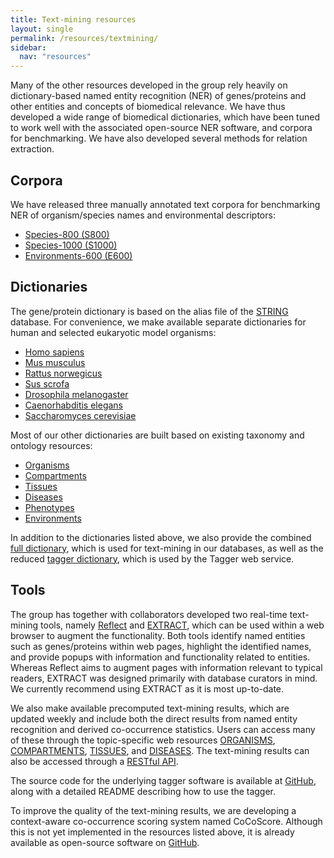 ```yaml
---
title: Text-mining resources
layout: single
permalink: /resources/textmining/
sidebar:
  nav: "resources"
---
```

Many of the other resources developed in the group rely heavily on dictionary-based named entity recognition (NER) of genes/proteins and other entities and concepts of biomedical relevance. We have thus developed a wide range of biomedical dictionaries, which have been tuned to work well with the associated open-source NER software, and corpora for benchmarking. We have also developed several methods for relation extraction.

## Corpora

We have released three manually annotated text corpora for benchmarking NER of organism/species names and environmental descriptors:
* [Species-800 (S800)](https://species.jensenlab.org/files/S800-1.0.tar.gz)
* [Species-1000 (S1000)](/resources/s1000)
* [Environments-600 (E600)](https://environments.jensenlab.org/E600-corpus.tar.gz)

## Dictionaries

The gene/protein dictionary is based on the alias file of the [STRING](https://string-db.org/) database. For convenience, we make available separate dictionaries for human and selected eukaryotic model organisms:
* [Homo sapiens](https://download.jensenlab.org/human_dictionary.tar.gz)
* [Mus musculus](https://download.jensenlab.org/mouse_dictionary.tar.gz)
* [Rattus norwegicus](https://download.jensenlab.org/rat_dictionary.tar.gz)
* [Sus scrofa](https://download.jensenlab.org/pig_dictionary.tar.gz)
* [Drosophila melanogaster](https://download.jensenlab.org/fly_dictionary.tar.gz)
* [Caenorhabditis elegans](https://download.jensenlab.org/worm_dictionary.tar.gz)
* [Saccharomyces cerevisiae](https://download.jensenlab.org/yeast_dictionary.tar.gz)

Most of our other dictionaries are built based on existing taxonomy and ontology resources:
* [Organisms](https://download.jensenlab.org/organisms_dictionary.tar.gz)
* [Compartments](https://download.jensenlab.org/compartments_dictionary.tar.gz)
* [Tissues](https://download.jensenlab.org/tissues_dictionary.tar.gz)
* [Diseases](https://download.jensenlab.org/diseases_dictionary.tar.gz)
* [Phenotypes](https://download.jensenlab.org/phenotypes_dictionary.tar.gz)
* [Environments](https://download.jensenlab.org/environments_dictionary.tar.gz)

In addition to the dictionaries listed above, we also provide the combined [full dictionary](https://download.jensenlab.org/full_dictionary.tar.gz), which is used for text-mining in our databases, as well as the reduced [tagger dictionary](https://download.jensenlab.org/tagger_dictionary.tar.gz), which is used by the Tagger web service.

## Tools

The group has together with collaborators developed two real-time text-mining tools, namely [Reflect](http://reflect.ws/) and [EXTRACT](https://extract.jensenlab.org/), which can be used within a web browser to augment the functionality. Both tools identify named entities such as genes/proteins within web pages, highlight the identified names, and provide popups with information and functionality related to entities. Whereas Reflect aims to augment pages with information relevant to typical readers, EXTRACT was designed primarily with database curators in mind. We currently recommend using EXTRACT as it is most up-to-date.

We also make available precomputed text-mining results, which are updated weekly and include both the direct results from named entity recognition and derived co-occurrence statistics. Users can access many of these through the topic-specific web resources [ORGANISMS](https://organisms.jensenlab.org/), [COMPARTMENTS](https://compartments.jensenlab.org/), [TISSUES](https://tissues.jensenlab.org/), and [DISEASES](https://diseases.jensenlab.org/). The text-mining results can also be accessed through a [RESTful API](https://api.jensenlab.org/).

The source code for the underlying tagger software is available at [GitHub](https://github.com/larsjuhljensen/tagger), along with a detailed README describing how to use the tagger.

To improve the quality of the text-mining results, we are developing a context-aware co-occurrence scoring system named CoCoScore. Although this is not yet implemented in the resources listed above, it is already available as open-source software on [GitHub](https://github.com/JungeAlexander/cocoscore).
